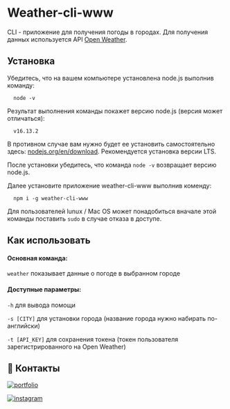 # Weather-cli-www

CLI - приложение для получения погоды в городах. Для получения данных используется API [Open Weather](https://openweathermap.org/api).

## Установка

Убедитесь, что на вашем компьютере установлена node.js выполнив команду:

```http
  node -v
```

Результат выполнения команды покажет версию node.js (версия может отличаться):
```http
  v16.13.2
```
В противном случае вам нужно будет ее установить самостоятельно здесь: [nodejs.org/en/download](https://nodejs.org/en/download). Рекомендуется установка версии LTS.

После установки убедитесь, что команда `node -v` возвращает версию node.js.

Далее установите приложение weather-cli-www выполнив коменду:
```http
  npm i -g weather-cli-www
```
Для пользователей lunux / Mac OS может понадобиться вначале этой команды поставить `sudo` в случае отказа в доступе.

## Как использовать

#### Основная команда:

`weather` показывает данные о погоде в выбранном городе

#### Доступные параметры:

`-h` для вывода помощи

`-s [CITY]` для установки города (название города нужно набирать по-английски)

`-t [API_KEY]` для сохранения токена (токен пользователя зарегистрированного на Open Weather)


## 🔗 Контакты
[![portfolio](https://img.shields.io/badge/worldWarmWorm-000?style=for-the-badge&logo=github&logoColor=white)](https://github.com/worldWarmWorm?tab=repositories)

[![instagram](https://img.shields.io/badge/freakchef666-000?style=for-the-badge&logo=instagram&logoColor=white)](https://www.instagram.com/freakchef666/)